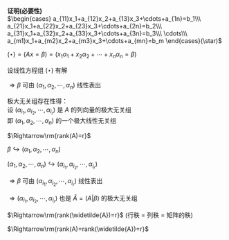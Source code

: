 **证明(必要性)**  
 $\begin{cases}  
a_{11}x_1+a_{12}x_2+a_{13}x_3+\cdots+a_{1n}=b_1\\\  
a_{21}x_1+a_{22}x_2+a_{23}x_3+\cdots+a_{2n}=b_2\\\  
a_{31}x_1+a_{32}x_2+a_{33}x_3+\cdots+a_{3n}=b_3\\\  
\cdots\\\  
a_{m1}x_1+a_{m2}x_2+a_{m3}x_3+\cdots+a_{mn}=b_m  
\end{cases}(\star)$  
  
 $(\star)=(Ax=\beta)=(x_1\alpha_1+x_2\alpha_2+\cdots+x_n\alpha_n  
=\beta)$  
  
设线性方程组 $(\star)$ 有解  
  
 $\Rightarrow\beta$ 可由 $(\alpha_1,\alpha_2,\cdots,\alpha_n)$ 线性表出  
  
极大无关组存在性得：  
设 $(\alpha_{i_1},\alpha_{i_2},\cdots,\alpha_{i_r})$ 是 $A$ 的列向量的极大无关组  
即 $(\alpha_1,\alpha_2,\cdots,\alpha_n)$ 的一个极大线性无关组  
  
 $\Rightarrow\rm{rank(A)=r}$  
  
 $\beta\hookrightarrow  
(\alpha_1,\alpha_2,\cdots,\alpha_n)$  
  
 $(\alpha_1,\alpha_2,\cdots,\alpha_n)\hookrightarrow  
(\alpha_{i_1},\alpha_{i_2},\cdots,\alpha_{i_r})$  
  
 $\Rightarrow\beta$ 可由 $(\alpha_{i_1},\alpha_{i_2},\cdots,\alpha_{i_r})$ 线性表出  
  
 $\Rightarrow(\alpha_{i_1},\alpha_{i_2},\cdots,\alpha_{i_r})$ 也是 $\widetilde{A}=(A|\beta)$ 的极大无关组  
  
 $\Rightarrow\rm{rank(\widetilde{A})=r}$  (行秩 $=$ 列秩 $=$ 矩阵的秩)  
  
 $\Rightarrow\rm{rank(A)=rank(\widetilde{A})=r}$  
